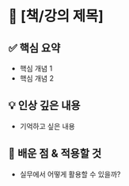 # 📖 [책/강의 제목]

## ✅ 핵심 요약
- 핵심 개념 1
- 핵심 개념 2

## 💡 인상 깊은 내용
- 기억하고 싶은 내용

## 🤔 배운 점 & 적용할 것
- 실무에서 어떻게 활용할 수 있을까?